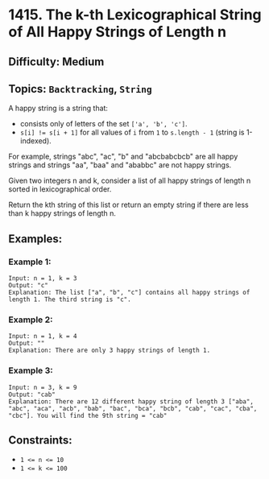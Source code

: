 # 1415. The k-th Lexicographical String of All Happy Strings of Length n

## Difficulty: Medium

## Topics: `Backtracking`, `String`

A happy string is a string that:
* consists only of letters of the set `['a', 'b', 'c']`.
* `s[i] != s[i + 1]` for all values of `i` from `1` to `s.length - 1` (string is 1-indexed).

For example, strings "abc", "ac", "b" and "abcbabcbcb" are all happy strings and strings "aa", "baa" and "ababbc" are not happy strings.

Given two integers n and k, consider a list of all happy strings of length n sorted in lexicographical order.

Return the kth string of this list or return an empty string if there are less than k happy strings of length n.

## Examples:
### Example 1:
```
Input: n = 1, k = 3
Output: "c"
Explanation: The list ["a", "b", "c"] contains all happy strings of length 1. The third string is "c".
```

### Example 2:
```
Input: n = 1, k = 4
Output: ""
Explanation: There are only 3 happy strings of length 1.
```

### Example 3:
```
Input: n = 3, k = 9
Output: "cab"
Explanation: There are 12 different happy string of length 3 ["aba", "abc", "aca", "acb", "bab", "bac", "bca", "bcb", "cab", "cac", "cba", "cbc"]. You will find the 9th string = "cab"
```

## Constraints:
* `1 <= n <= 10`
* `1 <= k <= 100`

